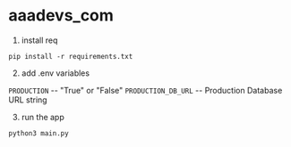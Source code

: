 # aaadevs_com

1. install req

```
pip install -r requirements.txt
```

2. add .env variables

`PRODUCTION` -- "True" or "False"
`PRODUCTION_DB_URL` -- Production Database URL string

3. run the app

```
python3 main.py
```
